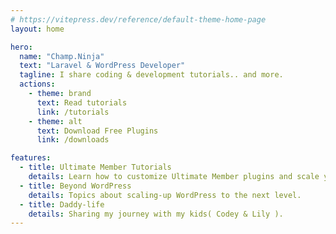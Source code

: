 ```yaml
---
# https://vitepress.dev/reference/default-theme-home-page
layout: home

hero:
  name: "Champ.Ninja"
  text: "Laravel & WordPress Developer"
  tagline: I share coding & development tutorials.. and more.
  actions:
    - theme: brand
      text: Read tutorials
      link: /tutorials
    - theme: alt
      text: Download Free Plugins
      link: /downloads

features:
  - title: Ultimate Member Tutorials
    details: Learn how to customize Ultimate Member plugins and scale your WP membership sites.
  - title: Beyond WordPress
    details: Topics about scaling-up WordPress to the next level.
  - title: Daddy-life
    details: Sharing my journey with my kids( Codey & Lily ).
---
```


